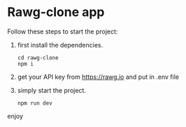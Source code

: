 # Rawg-clone app

Follow these steps to start the project:

1. first install the dependencies.

   ```shell
   cd rawg-clone
   npm i
   ```

2. get your API key from <https://rawg.io> and put in .env file

3. simply start the project.

   ```shell
   npm run dev
   ```

enjoy
